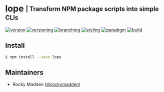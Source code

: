 # lope <sub><sup>| Transform NPM package scripts into simple CLIs<sup></sub>
[![version](http://img.shields.io/badge/version-0.2.0-blue.svg)](https://www.npmjs.com/package/lope)
[![versioning](http://img.shields.io/badge/versioning-semver-blue.svg)](http://semver.org/)
[![branching](http://img.shields.io/badge/branching-github%20flow-blue.svg)](https://guides.github.com/introduction/flow/)
[![styling](http://img.shields.io/badge/styling-xo-blue.svg)](https://github.com/sindresorhus/xo)
[![paradigm](http://img.shields.io/badge/paradigm-functional-blue.svg)](https://en.wikipedia.org/wiki/Functional_programming)
[![build](https://circleci.com/gh/cloud-elements/lope.svg?style=shield)](https://circleci.com/gh/cloud-elements/lope)

## Install
```bash
$ npm install --save lope
```

## Maintainers
* Rocky Madden ([@rockymadden](https://github.com/rockymadden))
